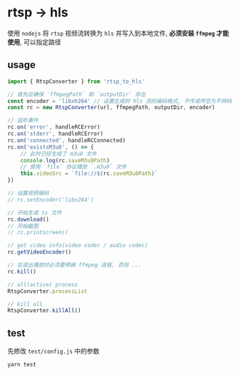 # rtsp -> hls
使用 `nodejs` 将 `rtsp` 视频流转换为 `hls` 并写入到本地文件, **必须安装 `ffmpeg` 才能使用**, 可以指定路径

## usage
```javascript
import { RtspConverter } from 'rtsp_to_hls'

// 首先应确保 `ffmpegPath` 和 `outputDir` 存在
const encoder = 'libxh264' // 设置生成的 hls 流的编码格式, 不传或传空为不转码
const rc = new RtspConverter(url, ffmpegPath, outputDir, encoder)

// 监听事件
rc.on('error', handleRCError)
rc.on('stderr', handleRCError)
rc.on('connected', handleRCConnected)
rc.on('existsM3u8', () => {
    // 此时已经生成了 m3u8 文件
    console.log(rc.saveM3u8Path)
    // 使用 `file` 协议播放 `.m3u8` 文件
    this.videoSrc = `file://${rc.saveM3u8Path}`
})

// 设置视频编码
// rc.setEncoder('libx264')

// 开始生成 ts 文件
rc.download()
// 开始截图
// rc.printscreen()

// get video info(video codec / audio codec)
rc.getVideoEncoder()

// 在退出播放时必须要停掉 ffmpeg 进程, 否则 ...
rc.kill()

// all(active) process
RtspConverter.processList

// kill all
RtspConverter.killAll()
```


## test
先修改 `test/config.js` 中的参数

```bash
yarn test
```
